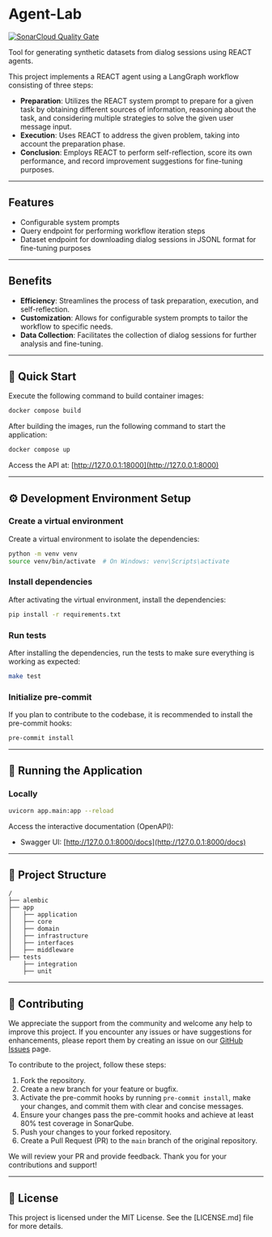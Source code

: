 # Agent-Lab

[![SonarCloud Quality Gate](https://sonarcloud.io/api/project_badges/measure?project=bsantanna_agent-lab&metric=alert_status)](https://sonarcloud.io/dashboard?id=bsantanna_agent-lab)

Tool for generating synthetic datasets from dialog sessions using REACT agents.

This project implements a REACT agent using a LangGraph workflow consisting of three steps:

- **Preparation**: Utilizes the REACT system prompt to prepare for a given task by obtaining different sources of information, reasoning about the task, and considering multiple strategies to solve the given user message input.
- **Execution**: Uses REACT to address the given problem, taking into account the preparation phase.
- **Conclusion**: Employs REACT to perform self-reflection, score its own performance, and record improvement suggestions for fine-tuning purposes.

---

## Features

- Configurable system prompts
- Query endpoint for performing workflow iteration steps
- Dataset endpoint for downloading dialog sessions in JSONL format for fine-tuning purposes

---

## Benefits

- **Efficiency**: Streamlines the process of task preparation, execution, and self-reflection.
- **Customization**: Allows for configurable system prompts to tailor the workflow to specific needs.
- **Data Collection**: Facilitates the collection of dialog sessions for further analysis and fine-tuning.


---

## 🚀 Quick Start

Execute the following command to build container images:

```bash
docker compose build
```

After building the images, run the following command to start the application:

```bash
docker compose up
```

Access the API at: [http://127.0.0.1:18000](http://127.0.0.1:8000)

---

## ⚙️ Development Environment Setup

### Create a virtual environment

Create a virtual environment to isolate the dependencies:

```bash
python -m venv venv
source venv/bin/activate  # On Windows: venv\Scripts\activate
```

### Install dependencies

After activating the virtual environment, install the dependencies:

```bash
pip install -r requirements.txt
```

### Run tests

After installing the dependencies, run the tests to make sure everything is working as expected:

```bash
make test
```

### Initialize pre-commit

If you plan to contribute to the codebase, it is recommended to install the pre-commit hooks:

```bash
pre-commit install
```

---

## 🏃 Running the Application

### Locally

```bash
uvicorn app.main:app --reload
```

Access the interactive documentation (OpenAPI):

- Swagger UI: [http://127.0.0.1:8000/docs](http://127.0.0.1:8000/docs)

---

## 📂 Project Structure

```plaintext
/
├── alembic
├── app
│   ├── application
│   ├── core
│   ├── domain
│   ├── infrastructure
│   ├── interfaces
│   ├── middleware
├── tests
    ├── integration
    ├── unit
```

---

## 🤝 Contributing

We appreciate the support from the community and welcome any help to improve this project. If you encounter any issues or have suggestions for enhancements, please report them by creating an issue on our [GitHub Issues](https://github.com/bsantanna/agent-lab/issues) page.

To contribute to the project, follow these steps:

1. Fork the repository.
2. Create a new branch for your feature or bugfix.
3. Activate the pre-commit hooks by running `pre-commit install`, make your changes, and commit them with clear and concise messages.
4. Ensure your changes pass the pre-commit hooks and achieve at least 80% test coverage in SonarQube.
5. Push your changes to your forked repository.
6. Create a Pull Request (PR) to the `main` branch of the original repository.

We will review your PR and provide feedback. Thank you for your contributions and support!


---

## 📜 License

This project is licensed under the MIT License. See the [LICENSE.md] file for more details.

